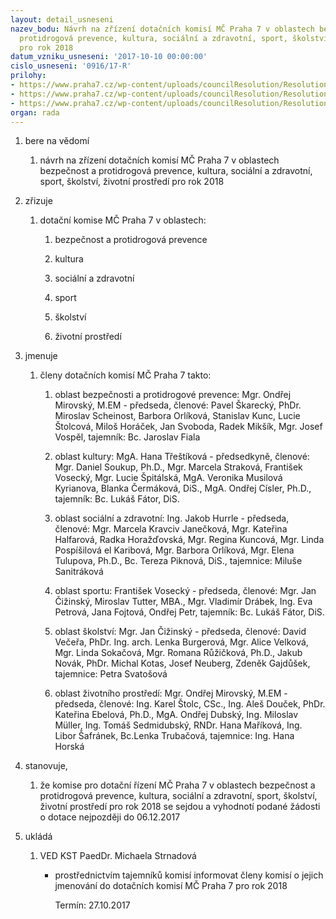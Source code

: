 ```yaml
---
layout: detail_usneseni
nazev_bodu: Návrh na zřízení dotačních komisí MČ Praha 7 v oblastech bezpečnost a
  protidrogová prevence, kultura, sociální a zdravotní, sport, školství, životní prostředí
  pro rok 2018
datum_vzniku_usneseni: '2017-10-10 00:00:00'
cislo_usneseni: '0916/17-R'
prilohy:
- https://www.praha7.cz/wp-content/uploads/councilResolution/Resolutions/29085/export/M9D_Obecneprogramovedotace_2018_jmenovanikomisi_V~255965.doc
- https://www.praha7.cz/wp-content/uploads/councilResolution/Resolutions/29085/export/Usneseni_R_0872_17_26_09_2017_VyhlaseniprogramovychdotaciMCPraha72018~255964.pdf
- https://www.praha7.cz/wp-content/uploads/councilResolution/Resolutions/29085/export/export~295109.pdf
organ: rada
---
```

<ol id="urzList" class="urzList_view"><li id="" class="urzClass1"><span name="1">bere na vědomí</span><ol class="urzOlClass decimal "><li style="text-align: left;" id="" class="urzClass2"><span><p>návrh na zřízení dotačních komisí MČ Praha 7 v oblastech bezpečnost a protidrogová prevence, kultura, sociální a zdravotní, sport, školství, životní prostředí pro rok 2018</p></span></li></ol></li><li id="" class="urzClass1"><span name="43">zřizuje</span><ol class="urzOlClass decimal "><li style="text-align: left;" id="" class="urzClass2"><span><p>dotační komise MČ Praha 7 v oblastech:</p></span><ol class="urzUlClass"><li style="text-align: left;" id="" class="urzClass3"><span><p>bezpečnost a protidrogová prevence</p></span></li><li style="text-align: left;" id="" class="urzClass3"><span><p>kultura</p></span></li><li style="text-align: left;" id="" class="urzClass3"><span><p>sociální a zdravotní</p></span></li><li style="text-align: left;" id="" class="urzClass3"><span><p>sport</p></span></li><li style="text-align: left;" id="" class="urzClass3"><span><p>školství</p></span></li><li style="text-align: left;" id="" class="urzClass3"><span><p>životní prostředí</p></span></li></ol></li></ol></li><li id="" class="urzClass1"><span name="5">jmenuje</span><ol class="urzOlClass decimal "><li style="text-align: left;" id="" class="urzClass2"><span><p>členy dotačních komisí MČ Praha 7 takto:</p></span><ol id="" class="urzUlClass"><li style="text-align: left;" id="" class="urzClass3"><span><p>oblast bezpečnosti a protidrogové prevence: Mgr. Ondřej Mirovský, M.EM - předseda, členové: Pavel Škarecký, PhDr. Miroslav Scheinost, Barbora Orlíková, Stanislav Kunc, Lucie Štolcová, Miloš Horáček, Jan Svoboda, Radek Mikšík, Mgr. Josef Vospěl, tajemník: Bc. Jaroslav Fiala</p></span></li><li style="text-align: left;" id="" class="urzClass3"><span><p>oblast kultury: MgA. Hana Třeštíková - předsedkyně, členové: Mgr. Daniel Soukup, Ph.D., Mgr. Marcela Straková, František Vosecký, Mgr. Lucie Špitálská, MgA. Veronika Musilová Kyrianova, Blanka Čermáková, DiS., MgA. Ondřej Císler, Ph.D., tajemník: Bc. Lukáš Fátor, DiS.<br></p></span></li><li style="text-align: left;" id="" class="urzClass3"><span><p>oblast sociální a zdravotní: Ing. Jakob Hurrle - předseda, členové: Mgr. Marcela Kravciv Janečková, Mgr. Kateřina Halfarová, Radka Horažďovská, Mgr. Regina Kuncová, Mgr. Linda Pospíšilová el Karibová, Mgr. Barbora Orlíková, Mgr. Elena Tulupova, Ph.D., Bc. Tereza Piknová, DiS., tajemnice: Miluše Sanitráková</p></span></li><li style="text-align: left;" id="" class="urzClass3"><span><p>oblast sportu: František Vosecký - předseda, členové: Mgr. Jan Čižinský, Miroslav Tutter, MBA., Mgr. Vladimír Drábek, Ing. Eva Petrová, Jana Fojtová, Ondřej Petr, tajemník: Bc. Lukáš Fátor, DiS.<br></p></span></li><li style="text-align: left;" id="" class="urzClass3"><span><p>oblast školství: Mgr. Jan Čižinský - předseda, členové: David Večeřa, PhDr. Ing. arch. Lenka Burgerová, Mgr. Alice Velková, Mgr. Linda Sokačová, Mgr. Romana Růžičková, Ph.D., Jakub Novák, PhDr. Michal Kotas, Josef Neuberg, Zdeněk Gajdůšek, tajemnice: Petra Svatošová</p></span></li><li style="text-align: left;" id="" class="urzClass3"><span><p>oblast životního prostředí: Mgr. Ondřej Mirovský, M.EM - předseda, členové: Ing. Karel Štolc, CSc., Ing. Aleš Douček, PhDr. Kateřina Ebelová, Ph.D., MgA. Ondřej Dubský, Ing. Miloslav Müller, Ing. Tomáš Sedmidubský, RNDr. Hana Maříková, Ing. Libor Šafránek, Bc.Lenka Trubačová, tajemnice: Ing. Hana Horská</p></span></li></ol></li></ol></li><li id="" class="urzClass1"><span name="78">stanovuje,</span><ol class="urzOlClass decimal "><li style="text-align: left;" id="" class="urzClass2"><span><p>že komise pro dotační řízení MČ Praha 7 v oblastech bezpečnost a protidrogová prevence, kultura, sociální a zdravotní, sport, školství, životní prostředí pro rok 2018 se sejdou a vyhodnotí podané žádosti o dotace nejpozději do 06.12.2017</p></span></li></ol></li><li class="urzClass1" id="urzUkoly"><span name="1">ukládá</span><ol class="urzOlClass"><li class="urzClass2"><span><p>VED KST PaedDr. Michaela Strnadová</p></span><ul class="urzUlClass"><li class="urzClass3"><span><p>prostřednictvím tajemníků komisí informovat členy komisí o jejich jmenování do dotačních komisí MČ Praha 7 pro rok 2018</p></span><span class="urzUkolTermin">  Termín:&nbsp;27.10.2017</span></li></ul></li></ol></li></ol>
